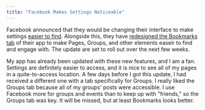 ```yaml
---
title: "Facebook Makes Settings Noticeable"
---
```


Facebook announced that they would be changing their interface to make settings [easier to find](https://newsroom.fb.com/news/2018/03/privacy-shortcuts/). Alongside this, they have [redesigned the Bookmarks tab](https://techcrunch.com/2018/04/14/facebooks-bookmarks-menu-gets-a-facelift-that-makes-its-settings-easier-to-find/) of their app to make Pages, Groups, and other elements easeir to find and engage with. The update are set to roll out over the next few weeks.

My app has already been updated with these new features, and I am a fan. Settings are definitely easier to access, and it is nice to see all of my pages in a quite-to-access location. A few days before I got this update, I had received a different one with a tab specifically for Groups. I really liked the Groups tab because all of my groups' posts were accessible. I use Facebook more for groups and events than to keep up with "friends," so the Groups tab was key. It will be missed, but at least Bookmarks looks better.
